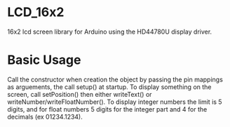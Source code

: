 # LCD_16x2
16x2 lcd screen library for Arduino using the HD44780U display driver.

# Basic Usage
Call the constructor when creation the object by passing the pin mappings as arguements, the call setup() at startup.
To display something on the screen, call setPosition() then either writeText() or writeNumber/writeFloatNumber(). To display integer numbers the limit is 5 digits, and for float numbers 5 digits for the integer part and 4 for the decimals (ex 01234.1234).
